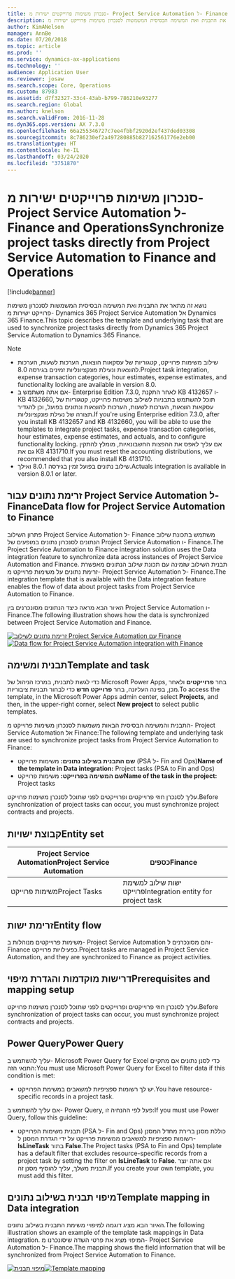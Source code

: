 ```yaml
---
title: סנכרון משימות פרוייקטים ישירות מ- Project Service Automation ל- Finance and Operations
description: נושא זה מתאר את התבנית ואת המשימה הבסיסית המשמשות לסנכרון משימות פרוייקט ישירות מ- Microsoft Dynamics 365 Project Service Automation אל Dynamics 365 Finance.
author: KimANelson
manager: AnnBe
ms.date: 07/20/2018
ms.topic: article
ms.prod: ''
ms.service: dynamics-ax-applications
ms.technology: ''
audience: Application User
ms.reviewer: josaw
ms.search.scope: Core, Operations
ms.custom: 87983
ms.assetid: d7f32327-33c4-43ab-b799-786210e93277
ms.search.region: Global
ms.author: knelson
ms.search.validFrom: 2016-11-28
ms.dyn365.ops.version: AX 7.3.0
ms.openlocfilehash: 66a255346727c7ee4fbbf2920d2ef437ded03308
ms.sourcegitcommit: 8c786230ef2a497280885b827162561776e2eb00
ms.translationtype: HT
ms.contentlocale: he-IL
ms.lasthandoff: 03/24/2020
ms.locfileid: "3751870"
---
```

# <a name="synchronize-project-tasks-directly-from-project-service-automation-to-finance-and-operations"></a><span data-ttu-id="e8a43-103">סנכרון משימות פרוייקטים ישירות מ- Project Service Automation ל- Finance and Operations</span><span class="sxs-lookup"><span data-stu-id="e8a43-103">Synchronize project tasks directly from Project Service Automation to Finance and Operations</span></span>

[!include[banner](../includes/banner.md)]

<span data-ttu-id="e8a43-104">נושא זה מתאר את התבנית ואת המשימה הבסיסית המשמשות לסנכרון משימות פרוייקט ישירות מ- Dynamics 365 Project Service Automation אל Dynamics 365 Finance.</span><span class="sxs-lookup"><span data-stu-id="e8a43-104">This topic describes the template and underlying task that are used to synchronize project tasks directly from Dynamics 365 Project Service Automation to Dynamics 365 Finance.</span></span>

> [!NOTE]
> - <span data-ttu-id="e8a43-105">שילוב משימות פרוייקט, קטגוריות של עסקאות הוצאות, הערכות לשעות, הערכות להוצאות ונעילת פונקציונליות זמינים בגירסה 8.0.</span><span class="sxs-lookup"><span data-stu-id="e8a43-105">Project task integration, expense transaction categories, hour estimates, expense estimates, and functionality locking are available in version 8.0.</span></span>
> - <span data-ttu-id="e8a43-106">אם אתה משתמש ב- Enterprise Edition 7.3.0, לאחר התקנת KB 4132657 ו- KB 4132660, תוכל להשתמש בתבניות לשילוב משימות פרוייקט, קטגוריות של עסקאות הוצאות, הערכות לשעות, הערכות להוצאות ונתונים בפועל, וכן להגדיר תצורה של נעילת פונקציונליות.</span><span class="sxs-lookup"><span data-stu-id="e8a43-106">If you're using Enterprise edition 7.3.0, after you install KB 4132657 and KB 4132660, you will be able to use the templates to integrate project tasks, expense transaction categories, hour estimates, expense estimates, and actuals, and to configure functionality locking.</span></span> <span data-ttu-id="e8a43-107">אם עליך לאפס את ההפצות החשבונאיות, מומלץ להתקין גם את KB 4131710.</span><span class="sxs-lookup"><span data-stu-id="e8a43-107">If you must reset the accounting distributions, we recommended that you also install KB 4131710.</span></span>
> - <span data-ttu-id="e8a43-108">שילוב נתונים בפועל זמין בגירסה 8.0.1 ואילך.</span><span class="sxs-lookup"><span data-stu-id="e8a43-108">Actuals integration is available in version 8.0.1 or later.</span></span>

## <a name="data-flow-for-project-service-automation-to-finance"></a><span data-ttu-id="e8a43-109">זרימת נתונים עבור Project Service Automation ל- Finance</span><span class="sxs-lookup"><span data-stu-id="e8a43-109">Data flow for Project Service Automation to Finance</span></span>

<span data-ttu-id="e8a43-110">פתרון השילוב Project Service Automation ל- Finance משתמש בתכונת שילוב הנתונים לסנכרון נתונים במופעים של Project Service Automation ו- Finance.</span><span class="sxs-lookup"><span data-stu-id="e8a43-110">The Project Service Automation to Finance integration solution uses the Data integration feature to synchronize data across instances of Project Service Automation and Finance.</span></span> <span data-ttu-id="e8a43-111">תבנית השילוב שזמינה עם תכונת שילוב הנתונים מאפשרת זרימת נתונים על משימות פרוייקט מ- Project Service Automation ל- Finance.</span><span class="sxs-lookup"><span data-stu-id="e8a43-111">The integration template that is available with the Data integration feature enables the flow of data about project tasks from Project Service Automation to Finance.</span></span>

<span data-ttu-id="e8a43-112">האיור הבא מראה כיצד הנתונים מסונכרנים בין Project Service Automation ו- Finance.</span><span class="sxs-lookup"><span data-stu-id="e8a43-112">The following illustration shows how the data is synchronized between Project Service Automation and Finance.</span></span>

<span data-ttu-id="e8a43-113">[![זרימת נתונים לשילוב Project Service Automation עם Finance](./media/ProjectTasksFlow.png)](./media/ProjectTasksFlow.png)</span><span class="sxs-lookup"><span data-stu-id="e8a43-113">[![Data flow for Project Service Automation integration with Finance](./media/ProjectTasksFlow.png)](./media/ProjectTasksFlow.png)</span></span>

## <a name="template-and-task"></a><span data-ttu-id="e8a43-114">תבנית ומשימה</span><span class="sxs-lookup"><span data-stu-id="e8a43-114">Template and task</span></span>

<span data-ttu-id="e8a43-115">כדי לגשת לתבנית, במרכז הניהול של Microsoft Power Apps, בחר **פרוייקטים** ולאחר מכן, בפינה העליונה, בחר **פרוייקט חדש** כדי לבחור תבניות ציבוריות.</span><span class="sxs-lookup"><span data-stu-id="e8a43-115">To access the template, in the Microsoft Power Apps admin center, select **Projects**, and then, in the upper-right corner, select **New project** to select public templates.</span></span>

<span data-ttu-id="e8a43-116">התבנית והמשימה הבסיסית הבאות משמשות לסנכרון משימות פרוייקט מ- Project Service Automation אל Finance:</span><span class="sxs-lookup"><span data-stu-id="e8a43-116">The following template and underlying task are used to synchronize project tasks from Project Service Automation to Finance:</span></span>

- <span data-ttu-id="e8a43-117">**שם התבנית בשילוב נתונים:** משימות פרוייקט (PSA ל- Fin and Ops)</span><span class="sxs-lookup"><span data-stu-id="e8a43-117">**Name of the template in Data integration:** Project tasks (PSA to Fin and Ops)</span></span>
- <span data-ttu-id="e8a43-118">**שם המשימה בפרוייקט:** משימות פרוייקט</span><span class="sxs-lookup"><span data-stu-id="e8a43-118">**Name of the task in the project:** Project tasks</span></span>

<span data-ttu-id="e8a43-119">עליך לסנכרן חוזי פרוייקטים ופרוייקטים לפני שתוכל לסנכרן משימות פרוייקט.</span><span class="sxs-lookup"><span data-stu-id="e8a43-119">Before synchronization of project tasks can occur, you must synchronize project contracts and projects.</span></span>

## <a name="entity-set"></a><span data-ttu-id="e8a43-120">קבוצת ישויות</span><span class="sxs-lookup"><span data-stu-id="e8a43-120">Entity set</span></span>

| <span data-ttu-id="e8a43-121">Project Service Automation</span><span class="sxs-lookup"><span data-stu-id="e8a43-121">Project Service Automation</span></span> | <span data-ttu-id="e8a43-122">כספים</span><span class="sxs-lookup"><span data-stu-id="e8a43-122">Finance</span></span>                             |
|----------------------------|-------------------------------------|
| <span data-ttu-id="e8a43-123">משימות פרוייקט</span><span class="sxs-lookup"><span data-stu-id="e8a43-123">Project Tasks</span></span>              | <span data-ttu-id="e8a43-124">ישות שילוב למשימת פרוייקט</span><span class="sxs-lookup"><span data-stu-id="e8a43-124">Integration entity for project task</span></span> |

## <a name="entity-flow"></a><span data-ttu-id="e8a43-125">זרימת ישות</span><span class="sxs-lookup"><span data-stu-id="e8a43-125">Entity flow</span></span>

<span data-ttu-id="e8a43-126">משימות פרוייקטים מנוהלות ב- Project Service Automation והם מסונכרנים ל- Finance כפעילויות פרוייקט.</span><span class="sxs-lookup"><span data-stu-id="e8a43-126">Project tasks are managed in Project Service Automation, and they are synchronized to Finance as project activities.</span></span>

## <a name="prerequisites-and-mapping-setup"></a><span data-ttu-id="e8a43-127">דרישות מוקדמות והגדרת מיפוי</span><span class="sxs-lookup"><span data-stu-id="e8a43-127">Prerequisites and mapping setup</span></span>

<span data-ttu-id="e8a43-128">עליך לסנכרן חוזי פרוייקטים ופרוייקטים לפני שתוכל לסנכרן משימות פרוייקט.</span><span class="sxs-lookup"><span data-stu-id="e8a43-128">Before synchronization of project tasks can occur, you must synchronize project contracts and projects.</span></span>

## <a name="power-query"></a><span data-ttu-id="e8a43-129">Power Query</span><span class="sxs-lookup"><span data-stu-id="e8a43-129">Power Query</span></span>

<span data-ttu-id="e8a43-130">עליך להשתמש ב- Microsoft Power Query for Excel כדי לסנן נתונים אם מתקיים התנאי הזה:</span><span class="sxs-lookup"><span data-stu-id="e8a43-130">You must use Microsoft Power Query for Excel to filter data if this condition is met:</span></span>

- <span data-ttu-id="e8a43-131">יש לך רשומות ספציפיות למשאבים במשימת הפרוייקט.</span><span class="sxs-lookup"><span data-stu-id="e8a43-131">You have resource-specific records in a project task.</span></span>

<span data-ttu-id="e8a43-132">אם עליך להשתמש ב- Power Query, פעל לפי ההנחיה זו:</span><span class="sxs-lookup"><span data-stu-id="e8a43-132">If you must use Power Query, follow this guideline:</span></span>

- <span data-ttu-id="e8a43-133">תבנית משימות הפרוייקט (PSA ל- Fin and Ops) כוללת מסנן ברירת מחדל המסנן רשומות ספציפיות למשאבים ממשימת פרוייקט על ידי הגדרת המסנן ל- **IsLineTask** בתור **False**.</span><span class="sxs-lookup"><span data-stu-id="e8a43-133">The Project tasks (PSA to Fin and Ops) template has a default filter that excludes resource-specific records from a project task by setting the filter on **IsLineTask** to **False**.</span></span> <span data-ttu-id="e8a43-134">אם אתה יוצר תבנית משלך, עליך להוסיף מסנן זה.</span><span class="sxs-lookup"><span data-stu-id="e8a43-134">If you create your own template, you must add this filter.</span></span>

## <a name="template-mapping-in-data-integration"></a><span data-ttu-id="e8a43-135">מיפוי תבנית בשילוב נתונים</span><span class="sxs-lookup"><span data-stu-id="e8a43-135">Template mapping in Data integration</span></span>

<span data-ttu-id="e8a43-136">האיור הבא מציג דוגמה למיפויי משימת התבנית בשילוב נתונים.</span><span class="sxs-lookup"><span data-stu-id="e8a43-136">The following illustration shows an example of the template task mappings in Data integration.</span></span> <span data-ttu-id="e8a43-137">המיפוי מציג את פרטי השדה שיסונכרנו מ- Project Service Automation ל- Finance.</span><span class="sxs-lookup"><span data-stu-id="e8a43-137">The mapping shows the field information that will be synchronized from Project Service Automation to Finance.</span></span>

<span data-ttu-id="e8a43-138">[![מיפוי תבנית](./media/ProjectTasksMapping.png)](./media/ProjectTasksMapping.png)</span><span class="sxs-lookup"><span data-stu-id="e8a43-138">[![Template mapping](./media/ProjectTasksMapping.png)](./media/ProjectTasksMapping.png)</span></span>
